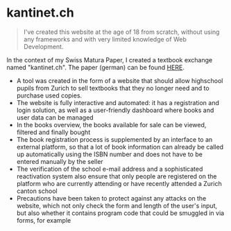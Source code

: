 # kantinet.ch

> I've created this website at the age of 18 from scratch, without using any frameworks and with very limited knowledge of Web Development.

In the context of my Swiss Matura Paper, I created a textbook exchange named "kantinet.ch". The paper (german) can be found [HERE](kantinet.pdf).
- A tool was created in the form of a website that should allow highschool pupils from Zurich to sell textbooks that they no longer need and to purchase used copies.
- The website is fully interactive and automated: it has a registration and login solution, as well as a user-friendly dashboard where books and user data can be managed
- In the books overview, the books available for sale can be viewed, filtered and finally bought
- The book registration process is supplemented by an interface to an external platform, so that a lot of book information can already be called up automatically using the ISBN number and does not have to be entered manually by the seller
- The verification of the school e-mail address and a sophisticated reactivation system also ensure that only people are registered on the platform who are currently attending or have recently attended a Zurich canton school
- Precautions have been taken to protect against any attacks on the website, which not only check the form and length of the user's input, but also whether it contains program code that could be smuggled in via forms, for example
